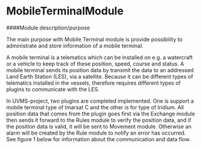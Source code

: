 # MobileTerminalModule

####Module description/purpose

The main purpose with Mobile Terminal module is provide possibility to administrate and store information of a mobile terminal. 

A mobile terminal is a telematics which can be installed on e.g. a watercraft or a vehicle to keep track of these position, speed, course and status. A mobile terminal sends its position data by transmit the data to an addressed Land Earth Station (LES), via a satellite. Because it can be different types of telematics installed in the vessels, therefore requires different types of plugins to communicate with the LES.

In UVMS-project, two plugins are completed implemented. One is support a mobile terminal type of Imarsat C and the other is for type of Iridium. All position data that comes from the plugin goes first via the Exchange module then sends it forward to the Rules module to verify the position data, and if the position data is valid, it will be sent to Movement module.  Otherwise an alarm will be created by the Rule module to notify an error has occurred. See figure 1 below for information about the communication and data flow. 

